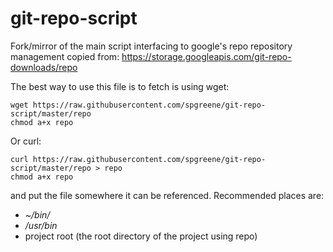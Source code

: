# git-repo-script
Fork/mirror of the main script interfacing to google's repo repository management copied from: https://storage.googleapis.com/git-repo-downloads/repo

The best way to use this file is to fetch is using wget: 
```Shell
wget https://raw.githubusercontent.com/spgreene/git-repo-script/master/repo
chmod a+x repo
```

Or curl:
```Shell
curl https://raw.githubusercontent.com/spgreene/git-repo-script/master/repo > repo
chmod a+x repo
```

and put the file somewhere it can be referenced.  Recommended places are:
* *~/bin/*
* */usr/bin*
* project root (the root directory of the project using repo)
